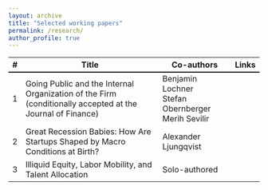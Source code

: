 ```yaml
---
layout: archive
title: "Selected working papers"
permalink: /research/
author_profile: true
---
```


<table>
  <thead>
    <tr style="border-bottom: 2px solid #000;">
      <th>#</th>
      <th style="width:60%;">Title</th>
      <th style="width:30%;">Co-authors</th>
      <th style="width:10%;">Links</th>
    </tr>
  </thead>
  <tbody>
    <tr>
      <td>1</td>
      <td>Going Public and the Internal Organization of the Firm<br>(conditionally accepted at the Journal of Finance)</td>
      <td>Benjamin Lochner<br>Stefan Obernberger<br>Merih Sevilir</td>
      <td><a href="https://papers.ssrn.com/sol3/papers.cfm?abstract_id=4112225"><i class="fas fa-fw fa-file-pdf zoom" aria-hidden="true"></i></a></td>
    </tr>
    <tr>
      <td>2</td>
      <td>Great Recession Babies: How Are Startups Shaped by Macro Conditions at Birth?</td>
      <td>Alexander Ljungqvist</td>
      <td><a href="https://papers.ssrn.com/sol3/papers.cfm?abstract_id=4298934"><i class="fas fa-fw fa-file-pdf zoom" aria-hidden="true"></i></a><br><a href="https://www.wsj.com/business/entrepreneurship/recession-new-company-startups-41f27de7?st=ifuiik7iw7qpj0k&reflink=desktopwebshare_permalink"><i class="fas fa-file-newspaper" aria-hidden="true"></i></a></td>
    </tr>
    <tr>
      <td>3</td>
      <td>Illiquid Equity, Labor Mobility, and Talent Allocation</td>
      <td>Solo-authored</td>
      <td><a href="https://papers.ssrn.com/sol3/papers.cfm?abstract_id=3960342"><i class="fas fa-fw fa-file-pdf zoom" aria-hidden="true"></i></a></td>
    </tr>
